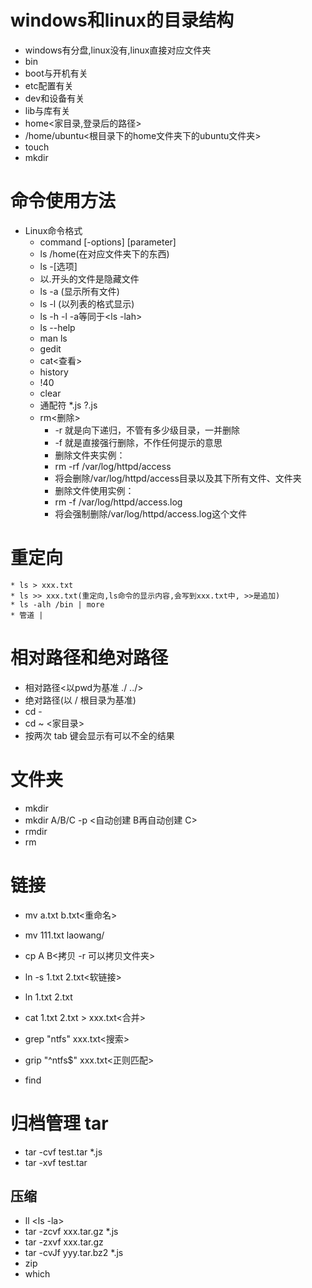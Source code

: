 # windows和linux的目录结构
  * windows有分盘,linux没有,linux直接对应文件夹
  * bin
  * boot与开机有关
  * etc配置有关
  * dev和设备有关
  * lib与库有关
  * home<家目录,登录后的路径>
  * /home/ubuntu<根目录下的home文件夹下的ubuntu文件夹>
  * touch
  * mkdir
# 命令使用方法
  * Linux命令格式
     * command [-options] [parameter]  
     * ls /home(在对应文件夹下的东西)
     * ls -[选项]
     * 以.开头的文件是隐藏文件
     * ls -a (显示所有文件)
     * ls -l (以列表的格式显示)
     * ls -h -l -a等同于<ls -lah>
     * ls --help
     * man<manual> ls
     * gedit
     * cat<查看>
     * history
     * !40
     * clear
     * 通配符 *.js  ?.js
     * rm<删除>
        * -r 就是向下递归，不管有多少级目录，一并删除
        * -f 就是直接强行删除，不作任何提示的意思
        * 删除文件夹实例：
        * rm -rf /var/log/httpd/access
        * 将会删除/var/log/httpd/access目录以及其下所有文件、文件夹
        * 删除文件使用实例：
        * rm -f /var/log/httpd/access.log
        * 将会强制删除/var/log/httpd/access.log这个文件
  # 重定向  
    * ls > xxx.txt  
    * ls >> xxx.txt(重定向,ls命令的显示内容,会写到xxx.txt中, >>是追加)
    * ls -alh /bin | more
    * 管道 |
 # 相对路径和绝对路径
   * 相对路径<以pwd为基准 ./  ../>
   * 绝对路径(以 / 根目录为基准)
   * cd -
   * cd ~ <家目录>
   * 按两次 tab  键会显示有可以不全的结果
 # 文件夹
   * mkdir  
   * mkdir A/B/C -p  <自动创建  B再自动创建 C>
   * rmdir
   * rm 
 # 链接 
   * mv a.txt b.txt<重命名>
   * mv 111.txt laowang/
   * cp A  B<拷贝   -r 可以拷贝文件夹>
   * ln -s 1.txt 2.txt<软链接>
   * ln 1.txt 2.txt
   * cat 1.txt 2.txt > xxx.txt<合并> 
   * grep "ntfs" xxx.txt<搜索>
   * grip "^ntfs$" xxx.txt<正则匹配>


* find
# 归档管理 tar  
 * tar -cvf  test.tar *.js
 * tar -xvf test.tar 
 ## 压缩
  * ll <ls -la>
  *  tar -zcvf xxx.tar.gz *.js
  * tar -zxvf xxx.tar.gz
  * tar -cvJf yyy.tar.bz2  *.js
  * zip
  * which
